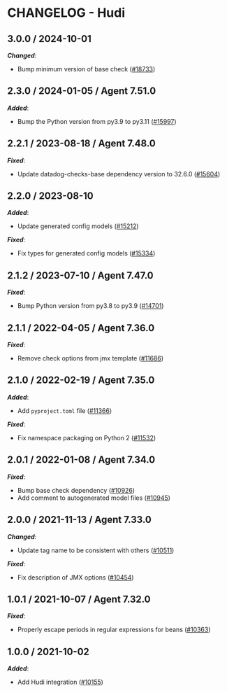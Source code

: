 # CHANGELOG - Hudi

<!-- towncrier release notes start -->

## 3.0.0 / 2024-10-01

***Changed***:

* Bump minimum version of base check ([#18733](https://github.com/DataDog/integrations-core/pull/18733))

## 2.3.0 / 2024-01-05 / Agent 7.51.0

***Added***:

* Bump the Python version from py3.9 to py3.11 ([#15997](https://github.com/DataDog/integrations-core/pull/15997))

## 2.2.1 / 2023-08-18 / Agent 7.48.0

***Fixed***:

* Update datadog-checks-base dependency version to 32.6.0 ([#15604](https://github.com/DataDog/integrations-core/pull/15604))

## 2.2.0 / 2023-08-10

***Added***:

* Update generated config models ([#15212](https://github.com/DataDog/integrations-core/pull/15212))

***Fixed***:

* Fix types for generated config models ([#15334](https://github.com/DataDog/integrations-core/pull/15334))

## 2.1.2 / 2023-07-10 / Agent 7.47.0

***Fixed***:

* Bump Python version from py3.8 to py3.9 ([#14701](https://github.com/DataDog/integrations-core/pull/14701))

## 2.1.1 / 2022-04-05 / Agent 7.36.0

***Fixed***:

* Remove check options from jmx template ([#11686](https://github.com/DataDog/integrations-core/pull/11686))

## 2.1.0 / 2022-02-19 / Agent 7.35.0

***Added***:

* Add `pyproject.toml` file ([#11366](https://github.com/DataDog/integrations-core/pull/11366))

***Fixed***:

* Fix namespace packaging on Python 2 ([#11532](https://github.com/DataDog/integrations-core/pull/11532))

## 2.0.1 / 2022-01-08 / Agent 7.34.0

***Fixed***:

* Bump base check dependency ([#10926](https://github.com/DataDog/integrations-core/pull/10926))
* Add comment to autogenerated model files ([#10945](https://github.com/DataDog/integrations-core/pull/10945))

## 2.0.0 / 2021-11-13 / Agent 7.33.0

***Changed***:

* Update tag name to be consistent with others ([#10511](https://github.com/DataDog/integrations-core/pull/10511))

***Fixed***:

* Fix description of JMX options ([#10454](https://github.com/DataDog/integrations-core/pull/10454))

## 1.0.1 / 2021-10-07 / Agent 7.32.0

***Fixed***:

* Properly escape periods in regular expressions for beans ([#10363](https://github.com/DataDog/integrations-core/pull/10363))

## 1.0.0 / 2021-10-02

***Added***:

* Add Hudi integration ([#10155](https://github.com/DataDog/integrations-core/pull/10155))

